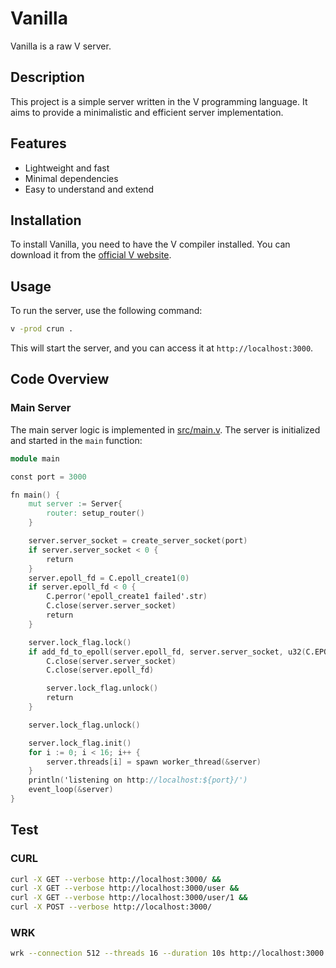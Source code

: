 # Vanilla

Vanilla is a raw V server.

## Description

This project is a simple server written in the V programming language. It aims to provide a minimalistic and efficient server implementation.

## Features

- Lightweight and fast
- Minimal dependencies
- Easy to understand and extend

## Installation

To install Vanilla, you need to have the V compiler installed. You can download it from the [official V website](https://vlang.io).

## Usage

To run the server, use the following command:

```sh
v -prod crun .
```

This will start the server, and you can access it at `http://localhost:3000`.

## Code Overview

### Main Server

The main server logic is implemented in [src/main.v](v/vanilla/src/main.v). The server is initialized and started in the `main` function:

```v
module main

const port = 3000

fn main() {
	mut server := Server{
		router: setup_router()
	}

	server.server_socket = create_server_socket(port)
	if server.server_socket < 0 {
		return
	}
	server.epoll_fd = C.epoll_create1(0)
	if server.epoll_fd < 0 {
		C.perror('epoll_create1 failed'.str)
		C.close(server.server_socket)
		return
	}

	server.lock_flag.lock()
	if add_fd_to_epoll(server.epoll_fd, server.server_socket, u32(C.EPOLLIN)) == -1 {
		C.close(server.server_socket)
		C.close(server.epoll_fd)

		server.lock_flag.unlock()
		return
	}

	server.lock_flag.unlock()

	server.lock_flag.init()
	for i := 0; i < 16; i++ {
		server.threads[i] = spawn worker_thread(&server)
	}
	println('listening on http://localhost:${port}/')
	event_loop(&server)
}
```

## Test

### CURL

```sh
curl -X GET --verbose http://localhost:3000/ &&
curl -X GET --verbose http://localhost:3000/user &&
curl -X GET --verbose http://localhost:3000/user/1 &&
curl -X POST --verbose http://localhost:3000/

```

### WRK

```sh
wrk --connection 512 --threads 16 --duration 10s http://localhost:3000
```
